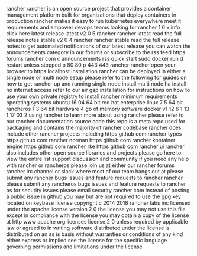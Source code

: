 rancher rancher is an open source project that provides a container management platform built for organizations that deploy containers in production rancher makes it easy to run kubernetes everywhere meet it requirements and empower devops teams looking for rancher 1 6 x info click here latest release latest v2 0 5 rancher rancher latest read the full release notes stable v2 0 4 rancher rancher stable read the full release notes to get automated notifications of our latest release you can watch the announcements category in our forums or subscribe to the rss feed https forums rancher com c announcements rss quick start sudo docker run d restart unless stopped p 80 80 p 443 443 rancher rancher open your browser to https localhost installation rancher can be deployed in either a single node or multi node setup please refer to the following for guides on how to get rancher up and running single node install multi node ha install no internet access refer to our air gap installation for instructions on how to use your own private registry to install rancher minimum requirements operating systems ubuntu 16 04 64 bit red hat enterprise linux 7 5 64 bit rancheros 1 3 64 bit hardware 4 gb of memory software docker v1 12 6 1 13 1 17 03 2 using rancher to learn more about using rancher please refer to our rancher documentation source code this repo is a meta repo used for packaging and contains the majority of rancher codebase rancher does include other rancher projects including https github com rancher types https github com rancher norman https github com rancher kontainer engine https github com rancher rke https github com rancher ui rancher also includes other open source llbraries and projects please go here to view the entire list support discussion and community if you need any help with rancher or rancheros please join us at either our rancher forums rancher irc channel or slack where most of our team hangs out at please submit any rancher bugs issues and feature requests to rancher rancher please submit any rancheros bugs issues and feature requests to rancher os for security issues please email security rancher com instead of posting a public issue in github you may but are not required to use the gpg key located on keybase license copyright c 2014 2018 rancher labs inc licensed under the apache license version 2 0 the license you may not use this file except in compliance with the license you may obtain a copy of the license at http www apache org licenses license 2 0 unless required by applicable law or agreed to in writing software distributed under the license is distributed on an as is basis without warranties or conditions of any kind either express or implied see the license for the specific language governing permissions and limitations under the license